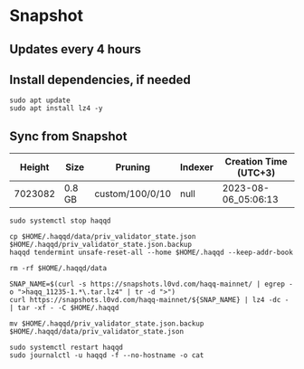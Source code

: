 # Snapshot

## Updates every 4 hours

## Install dependencies, if needed
```
sudo apt update
sudo apt install lz4 -y
```

## Sync from Snapshot  
| Height  | Size | Pruning | Indexer | Creation Time (UTC+3) |
| --------- | --------- | --------- | --------- | --------- |
| 7023082  | 0.8 GB  | custom/100/0/10 | null | 2023-08-06_05:06:13 |

```
sudo systemctl stop haqqd

cp $HOME/.haqqd/data/priv_validator_state.json $HOME/.haqqd/priv_validator_state.json.backup
haqqd tendermint unsafe-reset-all --home $HOME/.haqqd --keep-addr-book

rm -rf $HOME/.haqqd/data 

SNAP_NAME=$(curl -s https://snapshots.l0vd.com/haqq-mainnet/ | egrep -o ">haqq_11235-1.*\.tar.lz4" | tr -d ">")
curl https://snapshots.l0vd.com/haqq-mainnet/${SNAP_NAME} | lz4 -dc - | tar -xf - -C $HOME/.haqqd

mv $HOME/.haqqd/priv_validator_state.json.backup $HOME/.haqqd/data/priv_validator_state.json

sudo systemctl restart haqqd
sudo journalctl -u haqqd -f --no-hostname -o cat